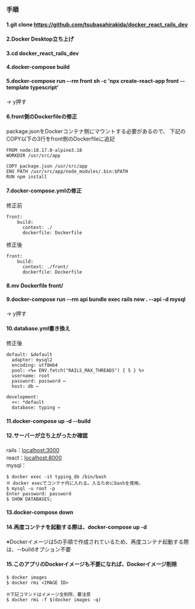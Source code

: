 ### 手順

#### 1.git clone https://github.com/tsubasahirakida/docker_react_rails_dev

#### 2.Docker Desktop立ち上げ

#### 3.cd docker_react_rails_dev

#### 4.docker-compose build

#### 5.docker-compose run --rm front sh -c 'npx create-react-app front --template typescript'
→ y押す

#### 6.front側のDockerfileの修正

package.jsonをDockerコンテナ側にマウントする必要があるので、
下記のCOPY以下の3行をfront側のDockerfileに追記

```
FROM node:18.17.0-alpine3.18
WORKDIR /usr/src/app

COPY package.json /usr/src/app
ENV PATH /usr/src/app/node_modules/.bin:$PATH
RUN npm install
```

#### 7.docker-compose.ymlの修正

修正前
```
front:
    build:
      context: ./
      dockerfile: Dockerfile
```

修正後
```
front:
    build:
      context: ./front/
      dockerfile: Dockerfile
```

#### 8.mv Dockerfile front/

#### 9.docker-compose run --rm api bundle exec rails new . --api -d mysql
→ y押す

#### 10.database.yml書き換え

修正後
```
default: &default
  adapter: mysql2
  encoding: utf8mb4
  pool: <%= ENV.fetch("RAILS_MAX_THREADS") { 5 } %>
  username: root
  password: password ←
  host: db ←

development:
  <<: *default
  database: typing ←
```

#### 11.docker-compose up -d --build

#### 12.サーバーが立ち上がったか確認

rails：[localhost:3000  ](http://localhost:3000/)  
react：[localhost:8000  ](http://localhost:8000/)  
mysql：    
```
$ docker exec -it typing_db /bin/bash
※ docker execでコンテナ内に入れる。入るためにbashを使用。
$ mysql -u root -p
Enter password: password
$ SHOW DATABASES;
```

#### 13.docker-compose down

#### 14.再度コンテナを起動する際は、docker-compose up -d
※Dockerイメージは5の手順で作成されているため、再度コンテナ起動する際は、--buildオプション不要

#### 15.このアプリのDockerイメージも不要になれば、Dockerイメージ削除
```
$ docker images
$ docker rmi <IMAGE ID>

※下記コマンドはイメージ全削除、要注意
$ docker rmi -f $(docker images -q)
```
